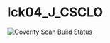 # lck04_J_CSCLO
<a href="https://scan.coverity.com/projects/wendyzhang1121-lck03_j_ncer">
  <img alt="Coverity Scan Build Status"
       src="https://scan.coverity.com/projects/9527/badge.svg"/>
</a>

